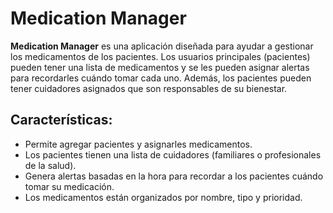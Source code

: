 # Medication Manager

**Medication Manager** es una aplicación diseñada para ayudar a gestionar los medicamentos de los pacientes. Los usuarios principales (pacientes) pueden tener una lista de medicamentos y se les pueden asignar alertas para recordarles cuándo tomar cada uno. Además, los pacientes pueden tener cuidadores asignados que son responsables de su bienestar.

## Características:
- Permite agregar pacientes y asignarles medicamentos.
- Los pacientes tienen una lista de cuidadores (familiares o profesionales de la salud).
- Genera alertas basadas en la hora para recordar a los pacientes cuándo tomar su medicación.
- Los medicamentos están organizados por nombre, tipo y prioridad.
